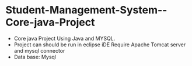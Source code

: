 # Student-Management-System--Core-java-Project

- Core java Project Using Java and  MYSQL. 
- Project can should be run in eclipse iDE Require Apache Tomcat server and mysql connector 
- Data base: Mysql
